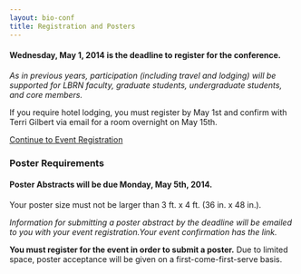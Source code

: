 ```yaml
---
layout: bio-conf
title: Registration and Posters
---
```


#### Wednesday, May 1, 2014 is the deadline to register for the conference.
*As in previous years, participation (including travel and lodging) will be supported for LBRN faculty, graduate students, undergraduate students, and core members.*

<div class="well">
  <p class="text-error">
    If you require hotel lodging, you must register by May 1st and confirm with Terri Gilbert via email for a room overnight on May 15th.
  </p>
  <a href="https://redcap.lbrn.lsu.edu/surveys/?s=AB42nkrzfY" class="btn btn-large btn-primary">
    Continue to Event Registration
  </a>
</div>


### Poster Requirements
#### Poster Abstracts will be due Monday, May 5th, 2014.

Your poster size must not be larger than 3 ft. x 4 ft. (36 in. x 48 in.).

*Information for submitting a poster abstract by the deadline will be emailed to you with your event registration.Your event confirmation has the link.*

**You must register for the event in order to submit a poster.** Due to limited space, poster acceptance will be given on a first-come-first-serve basis.

